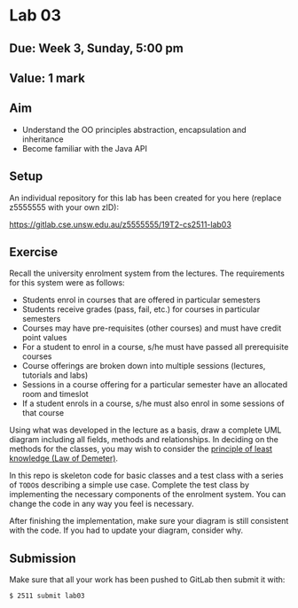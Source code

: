 # Lab 03

## Due: Week 3, Sunday, 5:00 pm

## Value: 1 mark

## Aim

* Understand the OO principles abstraction, encapsulation and inheritance
* Become familiar with the Java API

## Setup

An individual repository for this lab has been created for you here (replace z5555555 with your own zID):

https://gitlab.cse.unsw.edu.au/z5555555/19T2-cs2511-lab03

## Exercise

Recall the university enrolment system from the lectures. The requirements for this system were as follows:

* Students enrol in courses that are offered in particular semesters 
* Students receive grades (pass, fail, etc.) for courses in particular semesters
* Courses may have pre-requisites (other courses) and must have credit point values
* For a student to enrol in a course, s/he must have passed all prerequisite courses
* Course offerings are broken down into multiple sessions (lectures, tutorials and labs)
* Sessions in a course offering for a particular semester have an allocated room and timeslot
* If a student enrols in a course, s/he must also enrol in some sessions of that course

Using what was developed in the lecture as a basis, draw a complete UML diagram including all fields, methods and relationships. In deciding on the methods for the classes, you may wish to consider the [principle of least knowledge (Law of Demeter)](https://en.wikipedia.org/wiki/Law_of_Demeter).

In this repo is skeleton code for basic classes and a test class with a series of `TODO`s describing a simple use case. Complete the test class by implementing the necessary components of the enrolment system. You can change the code in any way you feel is necessary.

After finishing the implementation, make sure your diagram is still consistent with the code. If you had to update your diagram, consider why.

## Submission

Make sure that all your work has been pushed to GitLab then submit it with:

```bash
$ 2511 submit lab03
```
